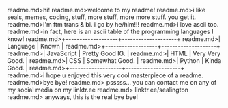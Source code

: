 readme.md>hi!
readme.md>welcome to my readme!
readme.md>i like seals, memes, coding, stuff, more stuff, more more stuff. you get it.
readme.md>i'm ftm trans & bi. i go by he/him!!!
readme.md>i love ascii too.
readme.md>in fact, here is an ascii table of the programming languages I know!
readme.md>+-------------------+--------------------+
readme.md>|     Language      |       Known        |
readme.md>+-------------------+--------------------+
readme.md>| JavaScript        |  Pretty Good IG.   |
readme.md>| HTML              |  Very Very Good.   |
readme.md>| CSS               |  Somewhat Good.    |
readme.md>| Python            |  Kinda Good.       |
readme.md>+-------------------+--------------------+
readme.md>i hope u enjoyed this very cool masterpiece of a readme.
readme.md>bye bye!
readme.md> psssss... you can contact me on any of my social media on my linktr.ee
readme.md> linktr.ee/sealington
readme.md> anyways, this is the real bye bye!

